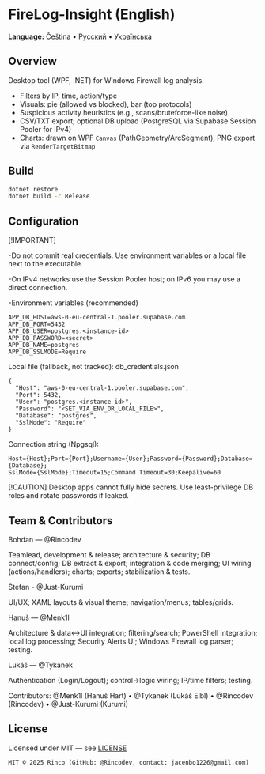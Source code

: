 # FireLog-Insight (English)

**Language:** [Čeština](../cs/index.md) • [Русский](../ru/index.md) • [Українська](../uk/index.md)

## Overview
Desktop tool (WPF, .NET) for Windows Firewall log analysis.
- Filters by IP, time, action/type
- Visuals: pie (allowed vs blocked), bar (top protocols)
- Suspicious activity heuristics (e.g., scans/bruteforce-like noise)
- CSV/TXT export; optional DB upload (PostgreSQL via Supabase Session Pooler for IPv4)
- Charts: drawn on WPF `Canvas` (PathGeometry/ArcSegment), PNG export via `RenderTargetBitmap`

## Build
```bash
dotnet restore
dotnet build -c Release
```
## Configuration
[!IMPORTANT]

-Do not commit real credentials. Use environment variables or a local file next to the executable.

-On IPv4 networks use the Session Pooler host; on IPv6 you may use a direct connection.

-Environment variables (recommended)
```
APP_DB_HOST=aws-0-eu-central-1.pooler.supabase.com
APP_DB_PORT=5432
APP_DB_USER=postgres.<instance-id>
APP_DB_PASSWORD=<secret>
APP_DB_NAME=postgres
APP_DB_SSLMODE=Require
```
Local file (fallback, not tracked): db_credentials.json
```
{
  "Host": "aws-0-eu-central-1.pooler.supabase.com",
  "Port": 5432,
  "User": "postgres.<instance-id>",
  "Password": "<SET_VIA_ENV_OR_LOCAL_FILE>",
  "Database": "postgres",
  "SslMode": "Require"
}
```
Connection string (Npgsql):
```
Host={Host};Port={Port};Username={User};Password={Password};Database={Database};
SslMode={SslMode};Timeout=15;Command Timeout=30;Keepalive=60
```
[!CAUTION]
Desktop apps cannot fully hide secrets. Use least-privilege DB roles and rotate passwords if leaked.

## Team & Contributors
Bohdan — @Rincodev

Teamlead, development & release; architecture & security; DB connect/config; DB extract & export; integration & code merging; UI wiring (actions/handlers); charts; exports; stabilization & tests.

Štefan - @Just-Kurumi 

UI/UX; XAML layouts & visual theme; navigation/menus; tables/grids.

Hanuš — @Menk1l

Architecture & data↔UI integration; filtering/search; PowerShell integration; local log processing; Security Alerts UI; Windows Firewall log parser; testing.

Lukáš — @Tykanek

Authentication (Login/Logout); control→logic wiring; IP/time filters; testing.

Contributors: @Menk1l (Hanuš Hart) • @Tykanek (Lukáš Elbl) • @Rincodev (Rincodev) • @Just-Kurumi (Kurumi)

## License
Licensed under MIT — see [LICENSE](../../LICENSE)
```
MIT © 2025 Rinco (GitHub: @Rincodev, contact: jacenbo1226@gmail.com)
